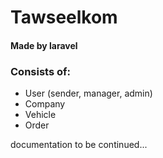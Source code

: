 # Tawseelkom

#### Made by laravel

### Consists of:
* User (sender, manager, admin)
* Company
* Vehicle
* Order


documentation to be continued...

